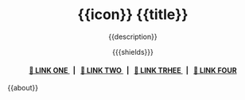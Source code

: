 <p align="center">
    <h1 align="center">
        {{icon}} {{title}}
    </h1>
    <p align="center">{{description}}</p>
</p>

<p align="center">
    {{{shields}}}
</p>

<div align="center">
    <h4>
        <a href="{{link_one}}">
            👥 LINK ONE
        </a>
        <span>&nbsp;&nbsp;|&nbsp;&nbsp;</span>
        <a href="{{link_two}}">
            🤝 LINK TWO
        </a>
        <span>&nbsp;&nbsp;|&nbsp;&nbsp;</span>
        <a href="{{link_three}}">
            🔎 LINK TRHEE
        </a>
        <span>&nbsp;&nbsp;|&nbsp;&nbsp;</span>
        <a href="{{link_four}}">
            📝 LINK FOUR
        </a>
    </h4>
</div>

{{about}}